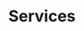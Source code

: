 ---
title: "Services"
description: "Engineering consulting, customization, integration and support."
services:
  - icon: "/img/services/design-icon.svg"
    title: "Aerodynamic/Hydrodynamic design and analysis"
    description: "Comprehensive design and analysis services for compressors, turbines, fans, and pumps, utilizing advanced computational methods and industry best practices to optimize performance and efficiency."
    features:
      - "Performance optimization and efficiency improvement"
      - "Flow field analysis and visualization" 
      - "Custom design solutions for specific applications"
      - "Validation through CFD simulation and testing"
    
  - icon: "/img/services/structural-icon.svg"
    title: "Structural analysis of stationary and rotating equipment"
    description: "Expert structural analysis services ensuring mechanical integrity and reliability of both stationary and rotating turbomachinery components under various operating conditions."
    features:
      - "Static and dynamic stress analysis"
      - "Modal and harmonic response analysis"
      - "Fatigue life assessment and crack propagation"
      - "Material selection and optimization"
    
  - icon: "/img/services/cycle-icon.svg"
    title: "Advanced cycle design and analysis"
    description: "Comprehensive thermodynamic cycle analysis and optimization for various power generation and industrial applications, including renewable energy systems."
    features:
      - "Rankine and Organic Rankine Cycle (ORC) design"
      - "Gas turbine and supercritical CO2 cycle analysis"
      - "System performance optimization"
    
  - icon: "/img/services/cad-icon.svg"
    title: "Mechanical design, CAD, and solid modeling"
    description: "Professional mechanical design services from concept to production, including detailed 3D modeling, drafting, and design validation using industry-standard tools."
    features:
      - "3D parametric modeling and design optimization"
      - "Technical drawings and documentation"
      - "Design for manufacturing (DFM) consultation"
      - "Prototype development support"
    
  - icon: "/img/services/health-icon.svg"
    title: "Turbomachinery health management"
    description: "Advanced monitoring and diagnostic services to ensure optimal performance and prevent unexpected failures in turbomachinery systems."
    features:
      - "Condition monitoring system design"
      - "Vibration analysis and diagnostics"
      - "Predictive maintenance strategies"
      - "Performance degradation assessment"
    
  - icon: "/img/services/forensics-icon.svg"
    title: "Machinery failure analysis and forensics"
    description: "Comprehensive investigation services to determine root causes of machinery failures and provide recommendations for prevention and improvement."
    features:
      - "Root cause failure analysis"
      - "Material and component examination"
      - "Failure prevention strategies"
      - "Expert witness and litigation support"
    
  - icon: "/img/services/representation-icon.svg"
    title: "Client representation"
    description: "Professional representation services for technical negotiations, project management, and client advocacy in turbomachinery projects."
    features:
      - "Technical project management"
      - "Vendor evaluation and selection"
      - "Contract negotiation support"
      - "Quality assurance and oversight"
    
  - icon: "/img/services/program-icon.svg"
    title: "Program management"
    description: "Comprehensive program management services ensuring successful delivery of complex turbomachinery projects on time and within budget."
    features:
      - "Project planning and scheduling"
      - "Resource allocation and management"
      - "Risk assessment and mitigation"
      - "Progress monitoring and reporting"
---